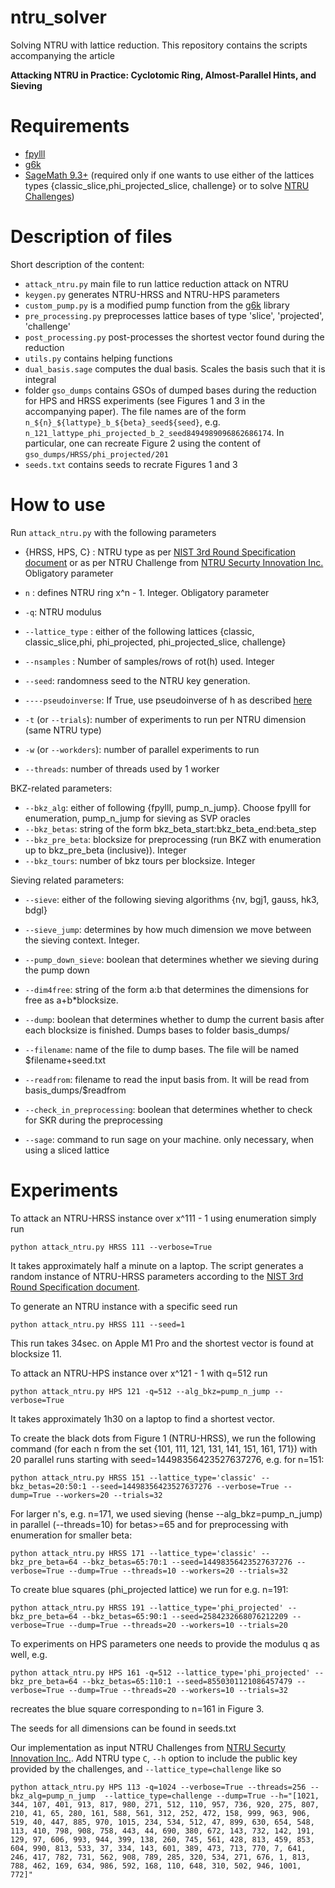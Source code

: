 # ntru_solver
Solving NTRU with lattice reduction.
This repository contains the scripts accompanying the article

**Attacking NTRU in Practice: Cyclotomic Ring, Almost-Parallel Hints, and Sieving**


# Requirements

* [fpylll](https://github.com/fplll/fpylll)
* [g6k](https://github.com/fplll/g6k)
* [SageMath 9.3+](https://www.sagemath.org/) (required only if one wants to use either of the lattices types {classic_slice,phi_projected_slice, challenge} or to solve [NTRU Challenges](https://web.archive.org/web/20160310141551/https://www.securityinnovation.com/uploads/ntru-challenge-parameter-sets-and-public-keys-new.pdf))


# Description of files
Short description of the content:
* `attack_ntru.py` main file to run lattice reduction attack on NTRU
* `keygen.py` generates NTRU-HRSS and NTRU-HPS parameters
* `custom_pump.py` is a modified pump function from the  [g6k](https://github.com/fplll/g6k) library
* `pre_processing.py` preprocesses lattice bases of type 'slice', 'projected', 'challenge'
* `post_processing.py` post-processes the shortest vector found during the reduction
* `utils.py` contains helping functions
* `dual_basis.sage` computes the dual basis. Scales the basis such that it is integral
* folder `gso_dumps` contains GSOs of dumped bases during the reduction for HPS and HRSS experiments (see Figures 1 and 3 in the accompanying paper). The file names are of the form
`n_${n}_${lattype}_b_${beta}_seed${seed}`, e.g. `n_121_lattype_phi_projected_b_2_seed8494989096862686174`.
In particular, one can recreate Figure 2 using the content of `gso_dumps/HRSS/phi_projected/201`
* `seeds.txt` contains seeds to recrate Figures 1 and 3


# How to use

Run `attack_ntru.py` with the following parameters

* {HRSS, HPS, C} : NTRU type as per [NIST 3rd Round Specification document](https://ntru.org/f/ntru-20190330.pdf) or as per NTRU Challenge from [NTRU Securty Innovation Inc.](https://web.archive.org/web/20160310141551/https://www.securityinnovation.com/uploads/ntru-challenge-parameter-sets-and-public-keys-new.pdf) Obligatory parameter
* `n` : defines NTRU ring x^n - 1. Integer. Obligatory parameter
* `-q`: NTRU modulus
* `--lattice_type` :  either of the following lattices {classic, classic_slice,phi, phi_projected, phi_projected_slice, challenge}
* `--nsamples` : Number of samples/rows of rot(h) used. Integer
* `--seed`: randomness seed to the NTRU key generation.
* `----pseudoinverse`: If True, use pseudoinverse of h as described [here](https://csrc.nist.gov/CSRC/media/Events/third-pqc-standardization-conference/documents/accepted-papers/nguyen-boosting-hybridboost-pqc2021.pdf)

* `-t` (or `--trials`): number of experiments to run per NTRU dimension (same NTRU type)
* `-w` (or `--workders`): number of parallel experiments to run
* `--threads`: number of threads used by 1 worker

BKZ-related parameters:

* `--bkz_alg`: either of following {fpylll, pump_n_jump}. Choose fpylll for enumeration, pump_n_jump for sieving as SVP oracles
* `--bkz_betas`: string of the form bkz_beta_start:bkz_beta_end:beta_step
* `--bkz_pre_beta`: blocksize for preprocessing (run BKZ with enumeration up to bkz_pre_beta (inclusive)). Integer
* `--bkz_tours`: number of bkz tours per blocksize. Integer


Sieving related parameters:

* `--sieve`: either of the following sieving algorithms {nv, bgj1, gauss, hk3, bdgl}
* `--sieve_jump`: determines by how much dimension we move between the sieving context. Integer.
* `--pump_down_sieve`: boolean that determines whether we sieving during the pump down
* `--dim4free`: string of the form a:b that determines the dimensions for free as a+b*blocksize.

* `--dump`: boolean that determines whether to dump the current basis after each blocksize is finished. Dumps bases to folder basis_dumps/
* `--filename`: name of the file to dump bases. The file will be named $filename+seed.txt
* `--readfrom`: filename to read the input basis from. It will be read from basis_dumps/$readfrom

* `--check_in_preprocessing`: boolean that determines whether to check for SKR during the preprocessing
* `--sage`: command to run sage on your machine. only necessary, when using a sliced lattice


# Experiments

To attack an NTRU-HRSS instance over x^111 - 1 using enumeration simply run
```
python attack_ntru.py HRSS 111 --verbose=True
```

It takes approximately half a minute on a laptop.
The script generates a random instance of NTRU-HRSS parameters according to the [NIST 3rd Round Specification document](https://ntru.org/f/ntru-20190330.pdf).

To generate an NTRU instance with a specific seed run

```
python attack_ntru.py HRSS 111 --seed=1
```

This run takes 34sec. on Apple M1 Pro and the shortest vector is found at blocksize 11.


To attack an NTRU-HPS instance over x^121 - 1 with q=512 run
```
python attack_ntru.py HPS 121 -q=512 --alg_bkz=pump_n_jump --verbose=True
```
It takes approximately 1h30 on a laptop to find a shortest vector.

To create the black dots from Figure 1 (NTRU-HRSS), we run the following command (for each n from the set {101, 111, 121, 131, 141, 151, 161, 171}) with 20 parallel runs starting with seed=14498356423527637276, e.g. for n=151:
```
python attack_ntru.py HRSS 151 --lattice_type='classic' --bkz_betas=20:50:1 --seed=14498356423527637276 --verbose=True --dump=True --workers=20 --trials=32
```

For larger n's, e.g. n=171, we used sieving (hense --alg_bkz=pump_n_jump) in parallel (--threads=10) for betas>=65 and for preprocessing with enumeration for smaller beta:
```
python attack_ntru.py HRSS 171 --lattice_type='classic' --bkz_pre_beta=64 --bkz_betas=65:70:1 --seed=14498356423527637276 --verbose=True --dump=True --threads=10 --workers=20 --trials=32
```

To create blue squares (phi_projected lattice) we run for e.g. n=191:
```
python attack_ntru.py HRSS 191 --lattice_type='phi_projected' --bkz_pre_beta=64 --bkz_betas=65:90:1 --seed=2584232668076212209 --verbose=True --dump=True --threads=20 --workers=10 --trials=20
```

To experiments on HPS parameters one needs to provide the modulus q as well, e.g.
```
python attack_ntru.py HPS 161 -q=512 --lattice_type='phi_projected' --bkz_pre_beta=64 --bkz_betas=65:110:1 --seed=8550301121086457479 --verbose=True --dump=True --threads=20 --workers=10 --trials=32
```
recreates the blue square corresponding to n=161 in Figure 3.

The seeds for all dimensions can be found in seeds.txt

Our implementation as input NTRU Challenges from [NTRU Securty Innovation Inc.](https://web.archive.org/web/20160310141551/https://www.securityinnovation.com/uploads/ntru-challenge-parameter-sets-and-public-keys-new.pdf). Add NTRU type `C`, `--h` option to include the public key provided by the challenges, and `--lattice_type=challenge` like so
```
python attack_ntru.py HPS 113 -q=1024 --verbose=True --threads=256 --bkz_alg=pump_n_jump  --lattice_type=challenge --dump=True --h="[1021, 344, 107, 401, 913, 817, 980, 271, 512, 110, 957, 736, 920, 275, 807, 210, 41, 65, 280, 161, 588, 561, 312, 252, 472, 158, 999, 963, 906, 519, 40, 447, 885, 970, 1015, 234, 534, 512, 47, 899, 630, 654, 548, 113, 410, 798, 908, 758, 443, 44, 690, 380, 672, 143, 732, 142, 191, 129, 97, 606, 993, 944, 399, 138, 260, 745, 561, 428, 813, 459, 853, 604, 990, 813, 533, 37, 334, 143, 601, 389, 473, 713, 770, 7, 641, 246, 417, 782, 731, 562, 908, 789, 285, 320, 534, 271, 676, 1, 813, 788, 462, 169, 634, 986, 592, 168, 110, 648, 310, 502, 946, 1001, 772]"
```
